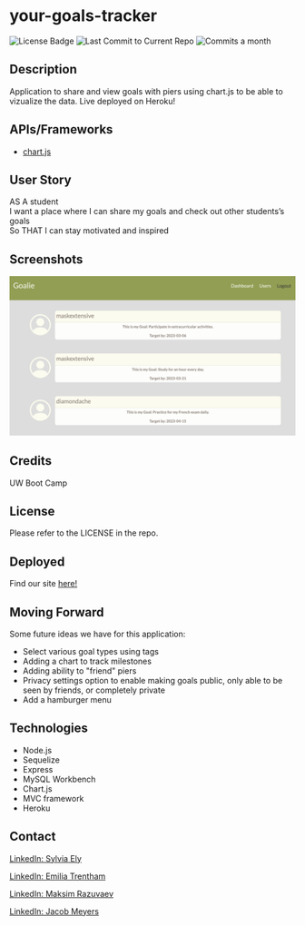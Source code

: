 # your-goals-tracker


![License Badge](https://img.shields.io/badge/license-MIT-brightgreen)
![Last Commit to Current Repo](https://img.shields.io/github/last-commit/sely1724/your-goals-tracker)
![Commits a month](https://img.shields.io/github/commit-activity/m/sely1724/your-goals-tracker)

## Description

Application to share and view goals with piers using chart.js to be able to vizualize the data. Live deployed on Heroku!

## APIs/Frameworks
- <a href="https://www.chartjs.org/" >chart.js</a>

## User Story

AS A student<br>
 I want a place where I can share my goals and check out other students’s goals 
<br>
So THAT I can stay motivated and inspired

## Screenshots
![Goalie screenshot](./Assets/goalie.png)

## Credits
UW Boot Camp

## License

Please refer to the LICENSE in the repo.

## Deployed
Find our site [here!](https://goalie.herokuapp.com/)

## Moving Forward

Some future ideas we have for this application:
- Select various goal types using tags
- Adding a chart to track milestones 
- Adding ability to "friend" piers
- Privacy settings option to enable making goals public, only able to be seen by friends, or completely private
- Add a hamburger menu

## Technologies
- Node.js
- Sequelize
- Express
- MySQL Workbench
- Chart.js
- MVC framework
- Heroku


## Contact

<a href="https://www.linkedin.com/in/sylviaely/" >LinkedIn: Sylvia Ely</a>

<a href="https://www.linkedin.com/in/emilia-trentham-987a59164/" >LinkedIn: Emilia Trentham</a>

<a href="https://www.linkedin.com/in/maksim-razuvaev/">LinkedIn: Maksim Razuvaev</a>

<a href="https://www.linkedin.com/in/jmeyers6/" >LinkedIn: Jacob Meyers</a>
